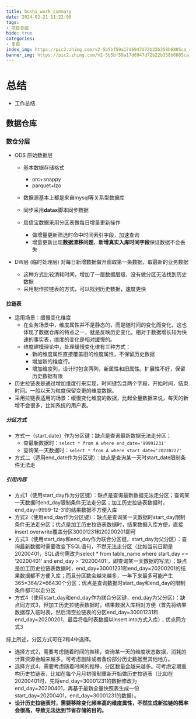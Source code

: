 ```yaml
---
title: boshi_work_summary
date: 2024-02-21 11:22:00
tags:
- 项目总结
hide: true
categories:
- 复盘
index_img: https://pic2.zhimg.com/v2-5b5bf59a17d6947d72b22b358b6805ca_r.jpg
banner_img: https://pic2.zhimg.com/v2-5b5bf59a17d6947d72b22b358b6805ca_r.jpg
---
```


# 总结

* 工作总结

## 数据仓库

### 数仓分层

* ODS 原始数据层

  - 基本数据存储格式
    - orc+snappy
    - parquet+lzo

  - 数据源基本上都是来自mysql等关系型数据库
  - 同步采用**datax**脚本同步数据
  - 启信宝数据采用分区表做每日增量更新操作
    - 做增量更新筛选时命中时间索引字段，加速查询
    - 增量更新出现**数据漂移问题**，**新增真实入库时间字段**保证数据不会丢失

* DW层 (临时处理层)  对每日新增数据做开窗取第一条数据，取最新的业务数据

  - 这种方式比较消耗时间，增加了一层数据层级，没有做分区无法找到历史数据
  - 采用制作拉链表的方式，可以找到历史数据，速度更快

#### 拉链表

* 适用场景：缓慢变化维度
  - 在业务场景中，维度属性并不是静态的，而是随时间的变化而变化，这也体现了数据仓库的特点之一，就是反映历史变化。相对于数据增长较为快速的事实表，维度的变化是相对缓慢的。
  - 维度建模理论中，处理缓慢变化维有三种方式：
    - 新的维度属性直接覆盖旧的维度属性，不保留历史数据
    - 增加新的维度行。
    - 增加维度列，设计时包含两列，新属性和旧属性。扩展性不好，保留历史数据有限
* 历史拉链表是通过增加维度行来实现，时间键包含两个字段，开始时间，结束时间。一般以天为粒度保留变更的维度数据。
* 采用拉链表适用的场景：缓慢变化维度的数据，比起全量数据来说，每天的新增不会很多，比如系统的用户表。

##### 分区方式

* 方式一（start_date）作为分区键：缺点是查询最新数据无法走分区；
  - 查最新数据时：`select * from A where end_date='99991231' `
  - 查询某一天数据时：`select * from A where start_date='20230227'`
* 方式二（适用end_date作为分区键）：缺点是查询某一天时start_date限制条件无法走



##### 引用内容

* 方式1（使用start_day作为分区键）：缺点是查询最新数据无法走分区；查询某一天数据时end_day限制条件无法走分区；加工历史拉链表数据时，end_day=9999-12-31的结果数据不方便入库
* 方式2（使用end_day作为分区键）：缺点是查询某一天数据时start_day限制条件无法走分区；优点是加工历史拉链表数据时，结果数据入库方便，直接insert overwrite覆盖分区30001231和20200201即可
* 方式3（使用start_day和end_day作为联合分区键，start_day为父分区）：查询最新数据时需要改变下SQL语句，不然无法走分区（比如当前日期是20200401，SQL语句需改为select * from table_name where start_day <= ‘20200401’ and end_day > '20200401'，即查询某一天数据的写法）；缺点是加工历史拉链表数据时，end_day=30001231和end_day=20200201的结果数据都不方便入库；而且分区数会越来越多，一年下来最多可能产生365*364/2=66430个分区；优点是查询数据时start_day和end_day的限制条件都可以走分区
* 方式4（使用start_day和end_day作为联合分区键，end_day为父分区）：缺点同方式3，但加工历史拉链表数据时，结果数据入库相对方便（首先将结果数据存入临时表，然后清空拉链表的分区end_day=30001231和end_day=20200201，最后将临时表数据以insert into方式入库）；优点同方式3

综上所述，分区方式可在2和4中选择。

- 选择方式2，需要考虑随着时间的推移，查询某一天的维度状态数据，消耗的计算资源会越来越多。可考虑删除或者备份部分历史数据至其他地方。
- 选择方式4，需要考虑随着时间的推移，分区数量会越来越多。可考虑定期重构历史拉链表，比如在每个月月初强制重新开始做历史拉链表（比如在20200401时，先将end_day=30001231的数据修改为end_day=20200401，再基于最新全量快照表生成一份start_day=20200401，end_day=30001231的数据）。
- **设计历史拉链表时，需要移除变化频率高的维度属性，不然生成新拉链的概率会很高，导致无法达到节省存储的目的。**

